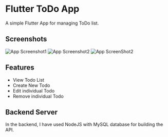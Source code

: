 
# Flutter ToDo App

A simple Flutter App for managing ToDo list.


## Screenshots

![App Screenshot1](https://github.com/fhhimel/flutter_todo_app/blob/master/preview_1.jpg?raw=true)
![App Screenshot2](https://github.com/fhhimel/flutter_todo_app/blob/master/preview_2.jpg?raw=true)
![App ScreenShot2](https://github.com/fhhimel/flutter_todo_app/blob/master/preview_3.jpg?raw=true)


## Features

- View Todo List
- Create New Todo
- Edit individual Todo
- Remove individual Todo


## Backend Server
In the backend, I have used NodeJS with MySQL database for building the API.
